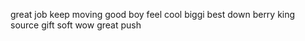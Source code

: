 great job
keep moving
good boy
feel cool
biggi
best
down
berry
king
source
gift
soft
wow
great
push
